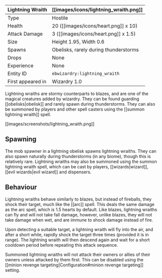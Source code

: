 | Lightning Wraith | [[images/icons/lightning_wraith.png]] |
|--------|-------|
| Type | Hostile |
| Health | 20 ([[images/icons/heart.png]] x 10) |
| Attack Damage | 3 ([[images/icons/heart.png]] x 1.5) |
| Size | Height 1.95, Width 0.6 |
| Spawns | Obelisks, rarely during thunderstorms |
| Drops | None |
| Experience | None |
| Entity ID | `ebwizardry:lightning_wraith` |
| First appeared in | Wizardry 1.0 |

Lightning wraiths are stormy counterparts to blazes, and are one of the magical creatures added by wizardry. They can be found guarding [[obelisks|obelisk]] and rarely spawn during thunderstorms. They can also be summoned by players and other spell casters using the [[summon lightning wraith]] spell.

[[images/screenshots/lightning_wraith.png]]

## Spawning
The mob spawner in a lightning obelisk spawns lightning wraiths. They can also spawn naturally during thunderstorms (in any biome), though this is relatively rare. Lightning wraiths may also be summoned using the summon lightning wraith spell, which can be cast by players, [[wizards|wizard]], [[evil wizards|evil wizard]] and dispensers.

## Behaviour
Lightning wraiths behave similarly to blazes, but instead of fireballs, they shock their target, much like the [[arc]] spell. This deals the same damage as the arc spell, which is 1.5 hearts by default. Like blazes, lightning wraiths can fly and will not take fall damage, however, unlike blazes, they will not take damage when wet, and are immune to shock damage instead of fire.

Upon detecting a suitable target, a lightning wraith will fly into the air, and after a short while, rapidly shock the target three times (provided it is in range). The lightning wraith will then descend again and wait for a short cooldown period before repeating this attack sequence.

Summoned lightning wraiths will not attack their owners or allies of their owners unless attacked by them first. This can be disabled using the [[minion revenge targeting|Configuration#minion revenge targeting]] setting.